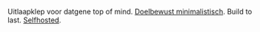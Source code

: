 Uitlaapklep voor datgene top of mind. [Doelbewust minimalistisch](https://rgz.ee/). Build to last. [Selfhosted](selfhosted.html).